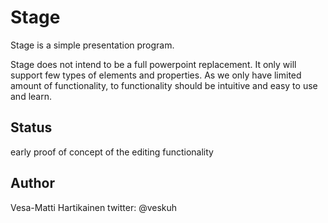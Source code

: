 Stage
=====
Stage is a simple presentation program.

Stage does not intend to be a full powerpoint replacement. It only will support few types of elements and properties. As we only have limited amount of functionality, to functionality should be intuitive and easy to use and learn.

Status
------
early proof of concept of the editing functionality

Author
------
Vesa-Matti Hartikainen 
twitter: @veskuh
